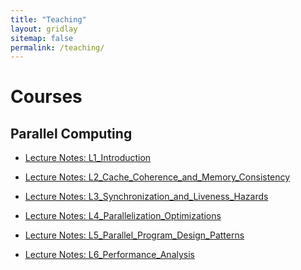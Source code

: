 ```yaml
---
title: "Teaching"
layout: gridlay
sitemap: false
permalink: /teaching/
---
```


<script>
  function toggleVisibility(id) {
    var x = document.getElementById(id);
    if (x.style.display === "none") {
      x.style.display = "block";
    } else {
      x.style.display = "none";
    }
  }
</script>

# Courses

## Parallel Computing

- [Lecture Notes: L1_Introduction](https://intellistream.github.io/downloads/lectures/parallel_computing/L1_Introduction.pdf)

- [Lecture Notes: L2\_Cache\_Coherence\_and\_Memory\_Consistency](https://intellistream.github.io/downloads/lectures/parallel_computing/L2_Cache_Coherence_and_Memory_Consistency.pdf)

- [Lecture Notes: L3\_Synchronization\_and\_Liveness\_Hazards](https://intellistream.github.io/downloads/lectures/parallel_computing/L3_Synchronization_and_Liveness_Hazards.pdf)

- [Lecture Notes: L4\_Parallelization\_Optimizations](https://intellistream.github.io/downloads/lectures/parallel_computing/L4_Parallelization_Optimizations.pdf)

- [Lecture Notes: L5\_Parallel\_Program\_Design\_Patterns](https://intellistream.github.io/downloads/lectures/parallel_computing/L5_Parallel_Program_Design_Patterns.pdf)

- [Lecture Notes: L6\_Performance\_Analysis](https://intellistream.github.io/downloads/lectures/parallel_computing/L6_Performance_Analysis.pdf)
